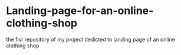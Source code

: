 # Landing-page-for-an-online-clothing-shop
the fisr repository of my project dedicted to landing page of an online clothing shop
